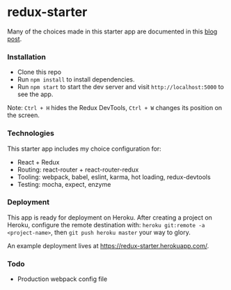 # redux-starter

Many of the choices made in this starter app are documented in this [blog post](https://quickleft.com/blog/redux-in-plain-english-building-boilerplate/).

### Installation
- Clone this repo
- Run `npm install` to install dependencies.
- Run `npm start` to start the dev server and visit `http://localhost:5000` to see the app.

Note: `Ctrl + H` hides the Redux DevTools, `Ctrl + W` changes its position on the screen.

### Technologies
This starter app includes my choice configuration for:
- React + Redux
- Routing: react-router + react-router-redux
- Tooling: webpack, babel, eslint, karma, hot loading, redux-devtools
- Testing: mocha, expect, enzyme

### Deployment
This app is ready for deployment on Heroku. After creating a project on Heroku,
configure the remote destination with: `heroku git:remote -a <project-name>`,
then `git push heroku master` your way to glory.

An example deployment lives at https://redux-starter.herokuapp.com/.

### Todo
- Production webpack config file
